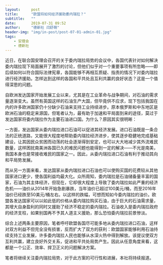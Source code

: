 ```yaml
---
layout:     post
title:      "欧盟将如何经济援助委内瑞拉？"
subtitle:   ""
date:       2019-07-31 09:52
author:     "德新社 闫舒萌"
header-img: "img/in-post/post-07-01-admin-01.jpg"
tags:
    - 安理会
    - 德新社
---
```



近日，在联合国安理会召开的关于委内瑞拉局势的会议中，各国代表针对如何解决委内瑞拉现下局面展开了激烈的讨论，但他们似乎对一个重要事项有所忽略——即后续如何以符合国际法律宪章，各国能够不再相互质疑、指责的情况下对委内瑞拉进行经济援助。怎样达到这样的各国和平共处且互利共赢的良好状态？这是一个值得深思的问题。
 
自欧洲发达国家开始发展工业以来，尤其是在工业革命与战争期间，对石油的需求量逐渐变大。虽然有英国这样的石油生产大国，但毕竟供不应求，现下包括我国在内的许多欧洲国家仍十分缺少石油来支持工业持续进步。原本俄罗斯和中东地区是欧洲石油的稳定来源国，但笔者认为，最有助于加速和平局面到来的途径，莫过于发达国家将委内瑞拉作为主要石油进口国。为什么？原因其实很明晰：
 
一方面，发达国家从委内瑞拉进口石油可以促进其经济发展。进口石油既是一条合法的正统道路，又能很大程度地帮助委内瑞拉经济进步，使其逐步稳健地完成基础建设，让其因民众贫困而动荡的社会逐渐得到安定，也可以大大地减少其外流难民数量，这样困扰南美洲各国已久的难民问题也能得到一定的解决——不光是南美，我国本身也是常接收难民的国家之一。因此，从委内瑞拉进口石油有利于推动其向和平局势发展。
 
而从另一方面来看，发达国家从委内瑞拉进口石油也可以使购买国的花费较从其他国家进口更少，使各国利益均最大化。众所周知，委内瑞拉是石油储备量丰富的国家，石油为其主体经济，但现在，它却很大程度上导致了委内瑞拉如此严重的经济危机——油价从2014年开始急剧暴跌，当年油价已超过100美元/桶，而至2016年油价已经跌至50美元/桶左右。以这样的跌幅，可想而知如今委内瑞拉的油价。欧盟各发达国家可以以如此低的价格从委内瑞拉购买石油，由于巨大的石油需求量，其增大自身盈利的同时又援助了经济不稳定的委内瑞拉。石油收入是委内瑞拉政府的经济支柱，如果别国再不予其人道主义援助，那么恐怕委内瑞拉前景惨淡。
 
综合上述两条主要原因，笔者呼吁欧盟各国尽可能多地从委内瑞拉进口石油，这样对双方利益不但完全没有损害，反而扩大了双方的获利：欧盟国家能够利用石油持续支持工业发展，许多委内瑞拉人民也能够从水深火热中得到解放。该提议使双方互利共赢，建立良好外交关系，促进和平共处局势产生。因此从任意角度来看，这都是一个公正、效率、捍卫正义的问题解决方案。
 
笔者将继续关注委内瑞拉局势，对于此方案的可行性和进展，本社将持续报道。
